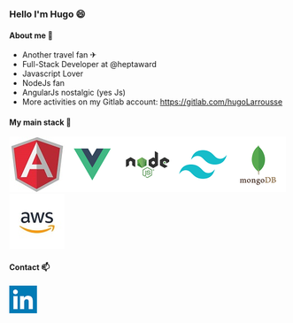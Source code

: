 ### Hello I'm Hugo 😄

#### About me 💬

* Another travel fan ✈
* Full-Stack Developer at @heptaward
* Javascript Lover
* NodeJs fan
* AngularJs nostalgic (yes Js)
* More activities on my Gitlab account: https://gitlab.com/hugoLarrousse

<!--
**hugoLarrousse/hugoLarrousse** is a ✨ _special_ ✨ repository because its `README.md` (this file) appears on your GitHub profile.

Here are some ideas to get you started:

- 🔭 I’m currently working on ...
- 🌱 I’m currently learning ...
- 👯 I’m looking to collaborate on ...
- 🤔 I’m looking for help with ...
- 💬 Ask me about ...
- 📫 How to reach me: ...
- 😄 Pronouns: ...
- ⚡ Fun fact: ...
-->

#### My main stack 🔭

!["AngularJS"](assets/angularJS.jpg "AngularJS")!["VueJS"](assets/vuejs.png "VueJS")!["NodeJS"](assets/nodeJS.png "NodeJS")!["TailwindCSS"](assets/tailwind.png "Tailwind CSS")!["MongoDB"](assets/mongodb.png "MongoDB")!["AWS"](assets/aws.jpeg "AWS")

#### Contact 📫

[![Linkedin](assets/linkedin.png)](https://www.linkedin.com/public-profile/in/hugo-larrousse)
